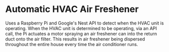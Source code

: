 # Automatic HVAC Air Freshener

<p>Uses a Raspberry Pi and Google's Nest API to detect when the HVAC unit is operating. When the HVAC unit is determined to be operating, via an API call, the Pi actuates
 a motor spraying an air freshener can into the return duct onto the air filter. This results in air freshener being dispersed throughout
 the entire house every time the air conditioner runs.</p>

 <p></p>
 
 

